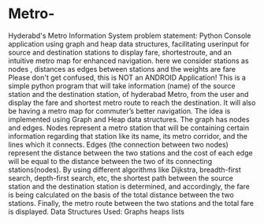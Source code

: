 # Metro-
Hyderabd's Metro Information System 
problem statement:
Python Console application using graph and heap data structures, facilitating userinput for source and destination stations to display fare, shortestroute, and an intuitive metro map for enhanced navigation. here we consider stations as nodes , distances as edges between stations and the weights are fare Please don't get confused, this is NOT an ANDROID Application! This is a simple python program that will take information (name) of the source station and the destination station, of hyderabad Metro, from the user and display the fare and shortest metro route to reach the destination. It will also be having a metro map for commuter’s better navigation. The idea is implemented using Graph and Heap data structures. The graph has nodes and edges. Nodes represent a metro station that will be containing certain information regarding that station like its name, its metro corridor, and the lines which it connects. Edges (the connection between two nodes) represent the distance between the two stations and the cost of each edge will be equal to the distance between the two of its connecting stations(nodes). By using different algorithms like Dijkstra, breadth-first search, depth-first search, etc, the shortest path between the source station and the destination station is determined, and accordingly, the fare is being calculated on the basis of the total distance between the two stations. Finally, the metro route between the two stations and the total fare is displayed. 
Data Structures Used:
Graphs
heaps
lists 
